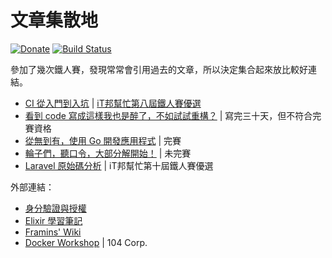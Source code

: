 # 文章集散地

[![Donate](https://img.shields.io/badge/Donate-PayPal-green.svg)](https://www.paypal.me/mileschou)
[![Build Status](https://travis-ci.com/MilesChou/articles.svg?branch=master)](https://travis-ci.com/MilesChou/articles)

參加了幾次鐵人賽，發現常常會引用過去的文章，所以決定集合起來放比較好連結。

* [CI 從入門到入坑](/src/ironman-intro-of-ci/README.md) | [iT邦幫忙第八屆鐵人賽優選](https://ithelp.ithome.com.tw/ironman/winner-list)
* [看到 code 寫成這樣我也是醉了，不如試試重構？](/src/ironman-refactoring-30-days/README.md) | 寫完三十天，但不符合完賽資格
* [從無到有，使用 Go 開發應用程式](/src/ironman-start-golang-30-days/README.md) | 完賽
* [輪子們，聽口令，大部分解開始！](/src/ironman-decompose-wheels/README.md) | 未完賽
* [Laravel 原始碼分析](/src/ironman-analyze-laravel/README.md) | iT邦幫忙第十屆鐵人賽優選

外部連結：

* [身分驗證與授權](https://mileschou.github.io/auth-notes/)
* [Elixir 學習筆記](https://mileschou.github.io/elixir-notes/)
* [Framins' Wiki](http://wiki.framins.com/)
* [Docker Workshop](https://104corp.github.io/docker-workshop/) | 104 Corp.
